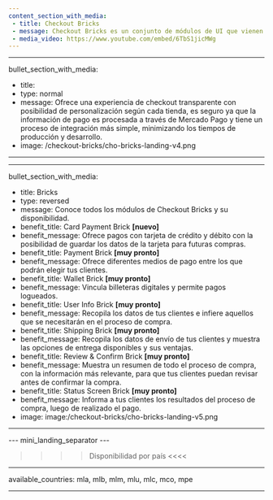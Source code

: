 ```yaml
---
content_section_with_media: 
 - title: Checkout Bricks
 - message: Checkout Bricks es un conjunto de módulos de UI que vienen con su front-end listo y optimizados para una mejor usabilidad y conversión. Cada Brick se puede utilizar de forma independiente o en conjunto, formando la experiencia de un checkout completo.
 - media_video: https://www.youtube.com/embed/6TbS1jicMWg
---
```


---
bullet_section_with_media: 
 - title: 
 - type: normal
 - message: Ofrece una experiencia de checkout transparente con posibilidad de personalización según cada tienda, es seguro ya que la información de pago es procesada a través de Mercado Pago y tiene un proceso de integración más simple, minimizando los tiempos de producción y desarrollo.
 - image: /checkout-bricks/cho-bricks-landing-v4.png
---

---
bullet_section_with_media: 
 - title: Bricks
 - type: reversed
 - message: Conoce todos los módulos de Checkout Bricks y su disponibilidad.
 - benefit_title: Card Payment Brick **[nuevo]**
 - benefit_message: Ofrece pagos con tarjeta de crédito y débito con la posibilidad de guardar los datos de la tarjeta para futuras compras.
 - benefit_title: Payment Brick **[muy pronto]**  
 - benefit_message: Ofrece diferentes medios de pago entre los que podrán elegir tus clientes. 
 - benefit_title: Wallet Brick **[muy pronto]**  
 - benefit_message: Vincula billeteras digitales y permite pagos logueados.
 - benefit_title: User Info Brick **[muy pronto]**  
 - benefit_message: Recopila los datos de tus clientes e infiere aquellos que se necesitarán en el proceso de compra.
 - benefit_title: Shipping Brick **[muy pronto]**  
 - benefit_message: Recopila los datos de envío de tus clientes y muestra las opciones de entrega disponibles y sus ventajas.
 - benefit_title: Review & Confirm Brick **[muy pronto]**  
 - benefit_message: Muestra un resumen de todo el proceso de compra, con la información más relevante, para que tus clientes puedan revisar antes de confirmar la compra. 
 - benefit_title: Status Screen Brick **[muy pronto]**  
 - benefit_message: Informa a tus clientes los resultados del proceso de compra, luego de realizado el pago.
 - image: image:/checkout-bricks/cho-bricks-landing-v5.png
---

--- mini_landing_separator ---

>>>> Disponibilidad por país <<<<
---
available_countries: mla, mlb, mlm, mlu, mlc, mco, mpe

---